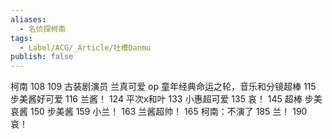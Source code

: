 ```yaml
---
aliases:
  - 名侦探柯南
tags:
  - Label/ACG/_Article/吐槽Danmu
publish: false
---
```


柯南 108 109 古装剧演员
兰真可爱
op 童年经典命运之轮，音乐和分镜超棒
115 步美酱好可爱
116 兰酱！
124 平次x和叶
133 小惠超可爱
135 哀！
145 超棒 步美 哀酱
150 步美酱
159 小兰！
163 兰酱超帅！
165 柯南：不演了
185 兰！
190 哀！

